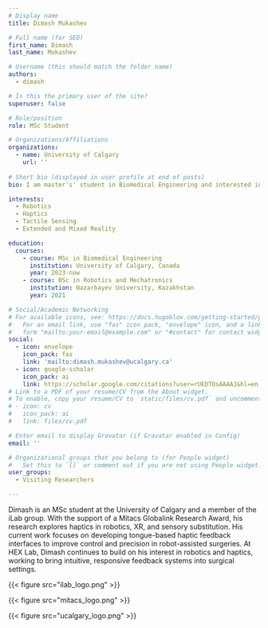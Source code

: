 ```yaml
---
# Display name
title: Dimash Mukashev

# Full name (for SEO)
first_name: Dimash  
last_name: Mukashev

# Username (this should match the folder name)
authors:
  - dimash

# Is this the primary user of the site?
superuser: false

# Role/position
role: MSc Student

# Organizations/Affiliations
organizations:
  - name: University of Calgary
    url: ''
 
# Short bio (displayed in user profile at end of posts)
bio: I am master's' student in Biomedical Engineering and interested in haptics in robotics, XR, and sensory substitution.  

interests:
  - Robotics
  - Haptics
  - Tactile Sensing
  - Extended and Mixed Reality

education:
  courses:   
    - course: MSc in Biomedical Engineering
      institution: University of Calgary, Canada
      year: 2023-now
    - course: BSc in Robotics and Mechatronics
      institution: Nazarbayev University, Kazakhstan
      year: 2021

# Social/Academic Networking
# For available icons, see: https://docs.hugoblox.com/getting-started/page-builder/#icons
#   For an email link, use "fas" icon pack, "envelope" icon, and a link in the
#   form "mailto:your-email@example.com" or "#contact" for contact widget.
social:
  - icon: envelope
    icon_pack: fas
    link: 'mailto:dimash.mukashev@ucalgary.ca'
  - icon: google-scholar
    icon_pack: ai
    link: https://scholar.google.com/citations?user=rUEDTOsAAAAJ&hl=en
# Link to a PDF of your resume/CV from the About widget.
# To enable, copy your resume/CV to `static/files/cv.pdf` and uncomment the lines below.
# - icon: cv
#   icon_pack: ai
#   link: files/cv.pdf

# Enter email to display Gravatar (if Gravatar enabled in Config)
email: ''

# Organizational groups that you belong to (for People widget)
#   Set this to `[]` or comment out if you are not using People widget.
user_groups:
  - Visiting Researchers

---
```


Dimash is an MSc student at the University of Calgary and a member of the iLab group. With the support of a Mitacs Globalink Research Award, his research explores haptics in robotics, XR, and sensory substitution. His current work focuses on developing tongue-based haptic feedback interfaces to improve control and precision in robot-assisted surgeries. At HEX Lab, Dimash continues to build on his interest in robotics and haptics, working to bring intuitive, responsive feedback systems into surgical settings.

{{< figure src="ilab_logo.png" >}}

{{< figure src="mitacs_logo.png" >}}

{{< figure src="ucalgary_logo.png" >}}
